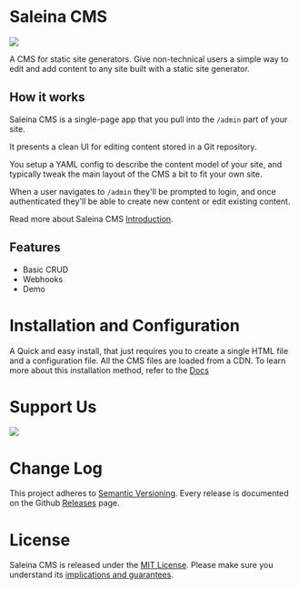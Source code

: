 # Saleina CMS

[![](https://data.jsdelivr.com/v1/package/npm/saleina-cms/badge)](https://www.jsdelivr.com/package/npm/saleina-cms)

A CMS for static site generators. Give non-technical users a simple way to edit
and add content to any site built with a static site generator.

## How it works

Saleina CMS is a single-page app that you pull into the `/admin` part of your site.

It presents a clean UI for editing content stored in a Git repository.

You setup a YAML config to describe the content model of your site, and typically
tweak the main layout of the CMS a bit to fit your own site.

When a user navigates to `/admin` they'll be prompted to login, and once authenticated
they'll be able to create new content or edit existing content.

Read more about Saleina CMS [Introduction](https://saleinacms.org/docs/introduction/).

## Features

- Basic CRUD
- Webhooks
- Demo

# Installation and Configuration

A Quick and easy install, that just requires you to create a single HTML file and a configuration file. All the CMS files are loaded from a CDN. To learn more about this installation method, refer to the [Docs](https://saleinacms.org/docs/introduction/)

# Support Us

<a href="https://www.patreon.com/bePatron?u=13775036" data-patreon-widget-type="become-patron-button"><img src="https://c5.patreon.com/external/logo/become_a_patron_button@2x.png"></a>

# Change Log

This project adheres to [Semantic Versioning](http://semver.org/).
Every release is documented on the Github [Releases](https://github.com/saleina/SaleinaCMS/releases) page.

# License

Saleina CMS is released under the [MIT License](LICENSE).
Please make sure you understand its [implications and guarantees](https://writing.kemitchell.com/2016/09/21/MIT-License-Line-by-Line.html).